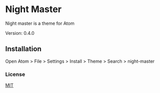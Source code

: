 # Night Master

Night master is a theme for Atom

Version: 0.4.0

## Installation

Open Atom > File > Settings > Install > Theme > Search > night-master

### License
[MIT](https://choosealicense.com/licenses/mit/)

